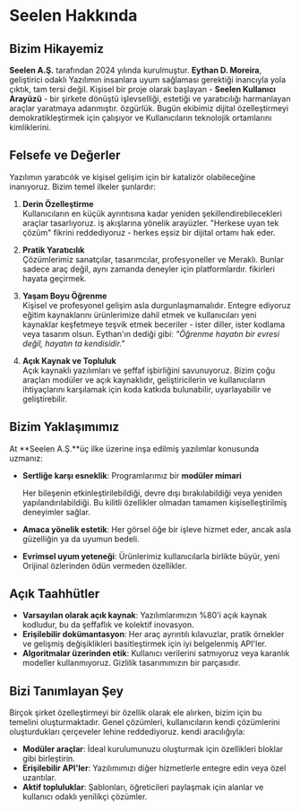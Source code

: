# Seelen Hakkında

## Bizim Hikayemiz

**Seelen A.Ş.**  tarafından 2024 yılında kurulmuştur. **Eythan D. Moreira**, geliştirici odaklı
Yazılımın insanlara uyum sağlaması gerektiği inancıyla yola çıktık, tam tersi değil.
Kişisel bir proje olarak başlayan - **Seelen Kullanıcı Arayüzü**  - bir şirkete dönüştü
işlevselliği, estetiği ve yaratıcılığı harmanlayan araçlar yaratmaya adanmıştır.
özgürlük. Bugün ekibimiz dijital özelleştirmeyi demokratikleştirmek için çalışıyor ve
Kullanıcıların teknolojik ortamlarını
kimliklerini.

## Felsefe ve Değerler

Yazılımın yaratıcılık ve kişisel gelişim için bir katalizör olabileceğine inanıyoruz. Bizim
temel ilkeler şunlardır:

1.  **Derin Özelleştirme**\
    Kullanıcıların en küçük ayrıntısına kadar yeniden şekillendirebilecekleri araçlar tasarlıyoruz.
    iş akışlarına yönelik arayüzler. "Herkese uyan tek çözüm" fikrini reddediyoruz
    \- herkes eşsiz bir dijital ortamı hak eder.

2.  **Pratik Yaratıcılık**\
    Çözümlerimiz sanatçılar, tasarımcılar, profesyoneller ve
    Meraklı. Bunlar sadece araç değil, aynı zamanda deneyler için platformlardır.
    fikirleri hayata geçirmek.

3.  **Yaşam Boyu Öğrenme**\
    Kişisel ve profesyonel gelişim asla durgunlaşmamalıdır. Entegre ediyoruz
    eğitim kaynaklarını ürünlerimize dahil etmek ve kullanıcıları yeni kaynaklar keşfetmeye teşvik etmek
    beceriler - ister diller, ister kodlama veya tasarım olsun. Eythan'ın dediği gibi: *"Öğrenme
    hayatın bir evresi değil, hayatın ta kendisidir."*

4.  **Açık Kaynak ve Topluluk**\
    Açık kaynaklı yazılımları ve şeffaf işbirliğini savunuyoruz. Bizim çoğu
    araçları modüler ve açık kaynaklıdır, geliştiricilerin ve kullanıcıların
    ihtiyaçlarını karşılamak için koda katkıda bulunabilir, uyarlayabilir ve geliştirebilir.

## Bizim Yaklaşımımız

At **Seelen A.Ş.**üç ilke üzerine inşa edilmiş yazılımlar konusunda uzmanız:

*   **Sertliğe karşı esneklik**: Programlarımız bir **modüler mimari**

    Her bileşenin etkinleştirilebildiği, devre dışı bırakılabildiği veya yeniden yapılandırılabildiği. Bu
    kilitli özellikler olmadan tamamen kişiselleştirilmiş deneyimler sağlar.
*   **Amaca yönelik estetik**: Her görsel öğe bir işleve hizmet eder, ancak asla
    güzelliğin ya da uyumun bedeli.
*   **Evrimsel uyum yeteneği**: Ürünlerimiz kullanıcılarla birlikte büyür, yeni
    Orijinal özlerinden ödün vermeden özellikler.

## Açık Taahhütler

*   **Varsayılan olarak açık kaynak**: Yazılımlarımızın %80'i açık kaynak kodludur, bu da
    şeffaflık ve kolektif inovasyon.
*   **Erişilebilir dokümantasyon**: Her araç ayrıntılı kılavuzlar, pratik
    örnekler ve gelişmiş değişiklikleri basitleştirmek için iyi belgelenmiş API'ler.
*   **Algoritmalar üzerinden etik**: Kullanıcı verilerini satmıyoruz veya karanlık modeller kullanmıyoruz.
    Gizlilik tasarımımızın bir parçasıdır.

## Bizi Tanımlayan Şey

Birçok şirket özelleştirmeyi bir özellik olarak ele alırken, bizim için bu
temelini oluşturmaktadır. Genel çözümleri, kullanıcıların kendi çözümlerini oluşturdukları çerçeveler lehine reddediyoruz.
kendi aracılığıyla:

*   **Modüler araçlar**: İdeal kurulumunuzu oluşturmak için özellikleri bloklar gibi birleştirin.
*   **Erişilebilir API'ler**: Yazılımımızı diğer hizmetlerle entegre edin veya
    özel uzantılar.
*   **Aktif topluluklar**: Şablonları, öğreticileri paylaşmak için alanlar ve
    kullanıcı odaklı yenilikçi çözümler.
